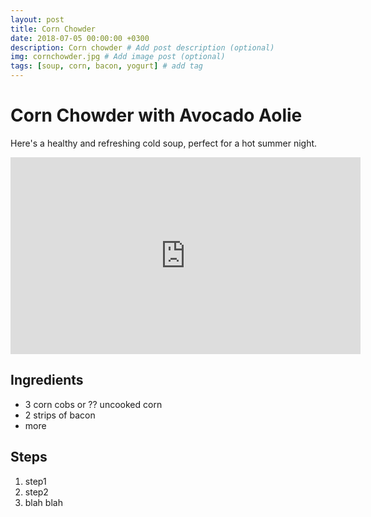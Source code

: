 ```yaml
---
layout: post
title: Corn Chowder
date: 2018-07-05 00:00:00 +0300
description: Corn chowder # Add post description (optional)
img: cornchowder.jpg # Add image post (optional)
tags: [soup, corn, bacon, yogurt] # add tag
---
```

# Corn Chowder with Avocado Aolie
Here's a healthy and refreshing cold soup, perfect for a hot summer night.

<iframe width="560" height="315" src="https://www.youtube.com/embed/BUKB7RaW9dU" frameborder="0" allow="autoplay; encrypted-media" allowfullscreen></iframe>

## Ingredients

+ 3 corn cobs or ?? uncooked corn
+ 2 strips of bacon
+ more

## Steps

1. step1
2. step2
3. blah blah
